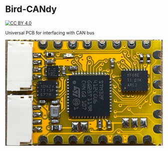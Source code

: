 # Bird-CANdy
[![CC BY 4.0][cc-by-shield]][cc-by-sa]

Universal PCB for interfacing with CAN bus

![Board top photo](board.jpg)

[cc-by-sa]: https://creativecommons.org/licenses/by-sa/4.0/
[cc-by-shield]: https://img.shields.io/badge/License-CC%20BY%20%20SA%204.0-lightgrey.svg